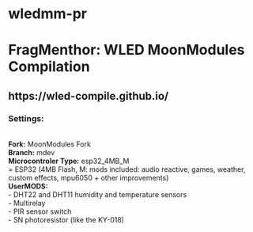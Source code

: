 # wledmm-pr

<h1>FragMenthor: WLED MoonModules Compilation</h1>

<h2><b>https://wled-compile.github.io/</b></h2>
<h3>Settings:</h3><br>
<b>Fork:</b> MoonModules Fork<br>
<b>Branch:</b> mdev<br>
<b>Microcontroler Type:</b> esp32_4MB_M<br>
  = ESP32 (4MB Flash, M: mods included: audio reactive, games, weather, custom effects, mpu6050 + other improvements)<br>
<b>UserMODS:</b><br>
  - DHT22 and DHT11 humidity and temperature sensors<br>
  - Multirelay<br>
  - PIR sensor switch<br>
  - SN photoresistor (like the KY-018)<br>

